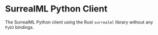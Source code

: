 
# SurrealML Python Client

The SurrealML Python client using the Rust `surrealml` library without any `PyO3` bindings. 